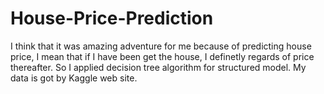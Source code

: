 # House-Price-Prediction

I think that it was amazing adventure for me because of predicting house price, I mean that if I have been get the house, I definetly regards of price thereafter.
So I applied decision tree algorithm for structured model.
My data is got by Kaggle web site.
